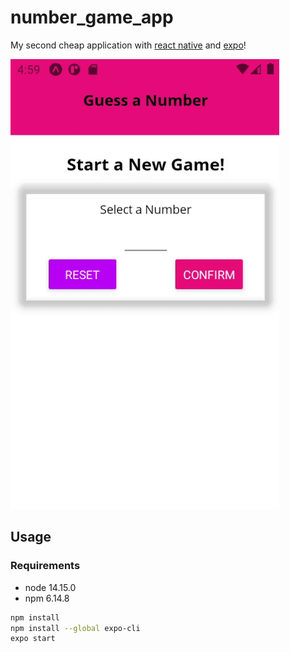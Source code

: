 # number_game_app

My second cheap application with [react native](https://reactnative.dev/) and [expo](https://expo.io/)!

![Recordit GIF](https://github.com/trixky/number_game_app/blob/main/demo/gif.gif)

## Usage

### Requirements

- node  14.15.0
- npm   6.14.8

``` bash
npm install
npm install --global expo-cli
expo start
```

